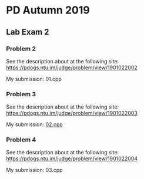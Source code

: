 # PD Autumn 2019
## Lab Exam 2

### Problem 2
See the description about at the following site:
https://pdogs.ntu.im/judge/problem/view/1901022002

My submission: 01.cpp

### Problem 3
See the description about at the following site:
https://pdogs.ntu.im/judge/problem/view/1901022003

My submission: <a href="https://github.com/Chienyu-1215/NTU/blob/master/IM1003/1126%20midterm/02.cpp">02.cpp</a>

### Problem 4
See the description about at the following site:
https://pdogs.ntu.im/judge/problem/view/1901022004

My submission: 03.cpp
